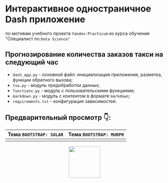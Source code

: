 # Интерактивное одностраничное Dash приложение
по мотивам учебного проекта `Yandex-Practicum` из курса обучения "Специалист по `Data Science"`
## Прогнозирование количества заказов такси на следующий час
- `dash_app.py` - основной файл: инициализация приложения, разметка, функции обратного вызова;
- `tsa.py` - модуль предобработки данных;
- `functions.py` - модуль с пользовательскими функциями;
- `markdown.py` - модуль с контентом в формате `markdown`;
- `requirements.txt` - конфигурация зависимостей.

## Предварительный просмотр 👇:

| Тема `BOOTSTRAP: SOLAR` | Тема `BOOTSTRAP: MURPH` |
|------------------|----------------------|
| []() | []() |



<div id="header" align="center">
  <img src="https://media.giphy.com/media/gjrYDwbjnK8x36xZIO/giphy.gif" width="100"/>
</div>

